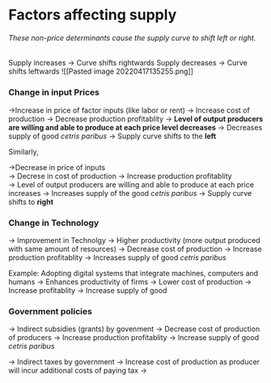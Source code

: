 # Factors affecting supply
###### These non-price determinants cause the supply curve to shift left or right. 

Supply increases → Curve shifts rightwards
Supply decreases → Curve shifts leftwards
![[Pasted image 20220417135255.png]]

### Change in input Prices
→Increase in price of factor inputs (like labor or rent) 
→ Increase cost of production 
→ Decrease production profitablity 
→ **Level of output producers are willing and able to produce at each price level decreases** 
→ Decreases supply of good _cetris paribus_ → Supply curve shifts to the **left**

Similarly,

→Decrease in price of inputs  
→ Decrese in cost of production 
→ Increase production profitablity  
→ Level of output producers are willing and able to produce at each price increases 
→ Increases supply of the good _cetris paribus_ 
→ Supply curve shifts to **right**

### Change in Technology
→ Improvement in Technolgy
→ Higher productivity (more output produced with same amount of resources)
→ Decrease cost of production
→ Increase production profitablity 
→ Increases supply of good _cetris paribus_

Example: Adopting digital systems that integrate machines, computers and humans → Enhances productivity of firms → Lower cost of production → Increase profitablity → Increase supply of good

### Government policies
→ Indirect subsidies (grants) by govenment
→ Decrease cost of production of producers
→ Increase production profitablity
→ Increase supply of good _cetris paribus_

→ Indirect taxes by government
→ Increase cost of production as producer will incur additional costs of paying tax
→